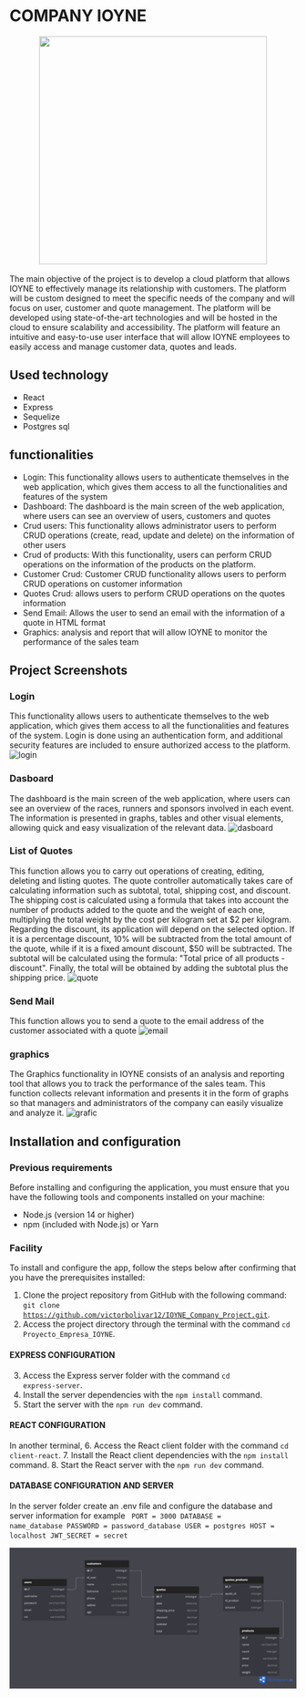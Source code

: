 # COMPANY IOYNE
<p align="center">
  <img src="https://github.com/victorbolivar12/Proyecto_Empresa_IOYNE/blob/main/cliente-react/src/assets/Logoo.png" width="400" height="400">
</p>
The main objective of the project is to develop a cloud platform that allows IOYNE to effectively manage its relationship with customers. The platform will be custom designed to meet the specific needs of the company and will focus on user, customer and quote management. The platform will be developed using state-of-the-art technologies and will be hosted in the cloud to ensure scalability and accessibility. The platform will feature an intuitive and easy-to-use user interface that will allow IOYNE employees to easily access and manage customer data, quotes and leads.

## Used technology
- React
- Express
- Sequelize
- Postgres sql

## functionalities
- Login: This functionality allows users to authenticate themselves in the web application, which gives them access to all the functionalities and features of the system
- Dashboard: The dashboard is the main screen of the web application, where users can see an overview of users, customers and quotes
- Crud users: This functionality allows administrator users to perform CRUD operations (create, read, update and delete) on the information of other users
- Crud of products: With this functionality, users can perform CRUD operations on the information of the products on the platform.
- Customer Crud: Customer CRUD functionality allows users to perform CRUD operations on customer information
- Quotes Crud: allows users to perform CRUD operations on the quotes information
- Send Email: Allows the user to send an email with the information of a quote in HTML format
- Graphics: analysis and report that will allow IOYNE to monitor the performance of the sales team

## Project Screenshots
### Login
This functionality allows users to authenticate themselves to the web application, which gives them access to all the functionalities and features of the system. Login is done using an authentication form, and additional security features are included to ensure authorized access to the platform.
![login](https://github.com/victorbolivar12/Proyecto_Empresa_IOYNE/blob/main/cliente-react/src/assets/Login.png)

### Dasboard
The dashboard is the main screen of the web application, where users can see an overview of the races, runners and sponsors involved in each event. The information is presented in graphs, tables and other visual elements, allowing quick and easy visualization of the relevant data.
![dasboard](https://github.com/victorbolivar12/Proyecto_Empresa_IOYNE/blob/main/cliente-react/src/assets/Dashboard.png)

### List of Quotes 
This function allows you to carry out operations of creating, editing, deleting and listing quotes. The quote controller automatically takes care of calculating information such as subtotal, total, shipping cost, and discount.
The shipping cost is calculated using a formula that takes into account the number of products added to the quote and the weight of each one, multiplying the total weight by the cost per kilogram set at $2 per kilogram.
Regarding the discount, its application will depend on the selected option. If it is a percentage discount, 10% will be subtracted from the total amount of the quote, while if it is a fixed amount discount, $50 will be subtracted.
The subtotal will be calculated using the formula: "Total price of all products - discount".
Finally, the total will be obtained by adding the subtotal plus the shipping price.
![quote](https://github.com/victorbolivar12/Proyecto_Empresa_IOYNE/blob/main/cliente-react/src/assets/Lista%20de%20cotizaciones.png)

### Send Mail
This function allows you to send a quote to the email address of the customer associated with a quote
![email](https://github.com/victorbolivar12/Proyecto_Empresa_IOYNE/blob/main/cliente-react/src/assets/Cotizacion%20correo.png)

### graphics
The Graphics functionality in IOYNE consists of an analysis and reporting tool that allows you to track the performance of the sales team. This function collects relevant information and presents it in the form of graphs so that managers and administrators of the company can easily visualize and analyze it.
![grafic](https://github.com/victorbolivar12/Proyecto_Empresa_IOYNE/blob/main/cliente-react/src/assets/GRAFICAS.png)

## Installation and configuration
### Previous requirements
Before installing and configuring the application, you must ensure that you have the following tools and components installed on your machine:
- Node.js (version 14 or higher)
- npm (included with Node.js) or Yarn

### Facility
To install and configure the app, follow the steps below after confirming that you have the prerequisites installed:

1. Clone the project repository from GitHub with the following command: <code>git clone https://github.com/victorbolivar12/IOYNE_Company_Project.git</code>.
2. Access the project directory through the terminal with the command <code>cd Proyecto_Empresa_IOYNE</code>.

#### EXPRESS CONFIGURATION
3. Access the Express server folder with the command <code>cd express-server</code>.
4. Install the server dependencies with the <code>npm install</code> command.
5. Start the server with the <code>npm run dev</code> command.

#### REACT CONFIGURATION
In another terminal,
6. Access the React client folder with the command <code>cd client-react</code>.
7. Install the React client dependencies with the <code>npm install</code> command.
8. Start the React server with the <code>npm run dev</code> command.

#### DATABASE CONFIGURATION AND SERVER
In the server folder create an .env file and configure the database and server information for example
<code>
PORT = 3000
DATABASE = name_database
PASSWORD = password_database
USER = postgres
HOST = localhost
JWT_SECRET = secret
</code>

![diagram](https://github.com/victorbolivar12/Proyecto_Empresa_IOYNE/blob/main/cliente-react/src/assets/IOYNE%20COMPANY.png)


